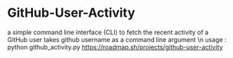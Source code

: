 # GitHub-User-Activity
a simple command line interface (CLI) to fetch the recent activity of a GitHub user
takes github username as a command line argument \n
usage : python github_activity.py <username>
https://roadmap.sh/projects/github-user-activity
